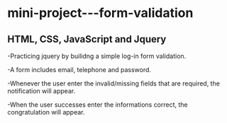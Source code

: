 # mini-project---form-validation

## HTML, CSS, JavaScript and Jquery

-Practicing jquery by builidng a simple log-in form validation.

-A form includes email, telephone and password.

-Whenever the user enter the invalid/missing fields that are required, the notification will appear. 

-When the user successes enter the informations correct, the congratulation will appear. 
